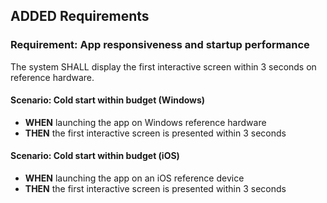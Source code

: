 ## ADDED Requirements

### Requirement: App responsiveness and startup performance
The system SHALL display the first interactive screen within 3 seconds on reference hardware.

#### Scenario: Cold start within budget (Windows)
- **WHEN** launching the app on Windows reference hardware
- **THEN** the first interactive screen is presented within 3 seconds

#### Scenario: Cold start within budget (iOS)
- **WHEN** launching the app on an iOS reference device
- **THEN** the first interactive screen is presented within 3 seconds

